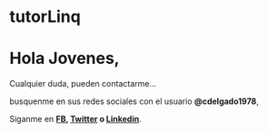 # tutorLinq

# Hola Jovenes, 

Cualquier duda, pueden contactarme... 

busquenme en sus redes sociales con el usuario **@cdelgado1978**, 

Siganme en **[FB](www.facebook.com/cdelgado1978), [Twitter](www.twitter.com/cdelgado1978) o [Linkedin](www.linkedin.com/in/cdelgado1978)**.


